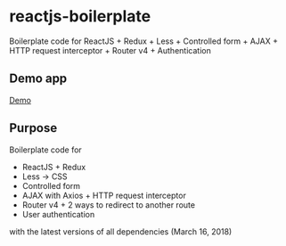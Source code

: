 
# reactjs-boilerplate
Boilerplate code for ReactJS + Redux + Less + Controlled form + AJAX + HTTP request interceptor + Router v4 + Authentication

## Demo app

[Demo](http://www.srpskibre.com/react)

## Purpose

Boilerplate code for 
- ReactJS + Redux 
- Less -> CSS 
- Controlled form 
- AJAX with Axios + HTTP request interceptor 
- Router v4 + 2 ways to redirect to another route
- User authentication

with the latest versions of all dependencies (March 16, 2018)
